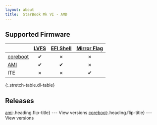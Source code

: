 ```yaml
---
layout: about
title:  StarBook Mk VI - AMD
---
```


## Supported Firmware


|                               | [LVFS]              | [EFI Shell]         | [Mirror Flag]       |
|:------------------------------|:-------------------:|:-------------------:|:-------------------:|
| [coreboot]                    | &#x2714;            | &#x2717;            | &#x2717;            |
| [AMI]                         | &#x2714;            | &#x2714;            | &#x2717;            |
| ITE                           | &#x2717;            | &#x2717;            | &#x2714;            |
{:.stretch-table.dl-table}


## Releases
[ami]:.heading.flip-title} --- View versions
[coreboot]:.heading.flip-title} --- View versions


[LVFS]: ../../methods
[EFI Shell]: ../../methods/efi_shell/
[Mirror Flag]: ../../methods/magic/

[AMI]: https://fwupd.org/lvfs/devices/com.starlabs.B6-A.ami
[coreboot]: https://fwupd.org/lvfs/devices/com.starlabs.B6-A.coreboot
